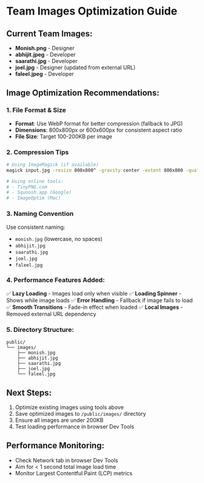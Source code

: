 # Team Images Optimization Guide

## Current Team Images:
- **Monish.png** - Designer
- **abhijit.jpeg** - Developer  
- **saarathi.jpg** - Developer
- **joel.jpg** - Designer (updated from external URL)
- **faleel.jpeg** - Developer

## Image Optimization Recommendations:

### 1. File Format & Size
- **Format**: Use WebP format for better compression (fallback to JPG)
- **Dimensions**: 800x800px or 600x600px for consistent aspect ratio
- **File Size**: Target 100-200KB per image

### 2. Compression Tips
```bash
# Using ImageMagick (if available)
magick input.jpg -resize 800x800^ -gravity center -extent 800x800 -quality 85 optimized.jpg

# Using online tools:
# - TinyPNG.com
# - Squoosh.app (Google)
# - ImageOptim (Mac)
```

### 3. Naming Convention
Use consistent naming:
- `monish.jpg` (lowercase, no spaces)
- `abhijit.jpg`
- `saarathi.jpg` 
- `joel.jpg`
- `faleel.jpg`

### 4. Performance Features Added:
✅ **Lazy Loading** - Images load only when visible
✅ **Loading Spinner** - Shows while image loads
✅ **Error Handling** - Fallback if image fails to load
✅ **Smooth Transitions** - Fade-in effect when loaded
✅ **Local Images** - Removed external URL dependency

### 5. Directory Structure:
```
public/
└── images/
    ├── monish.jpg
    ├── abhijit.jpg
    ├── saarathi.jpg
    ├── joel.jpg
    └── faleel.jpg
```

## Next Steps:
1. Optimize existing images using tools above
2. Save optimized images to `/public/images/` directory
3. Ensure all images are under 200KB
4. Test loading performance in browser Dev Tools

## Performance Monitoring:
- Check Network tab in browser Dev Tools
- Aim for < 1 second total image load time
- Monitor Largest Contentful Paint (LCP) metrics
